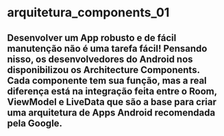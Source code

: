 # arquitetura_components_01
## Desenvolver um App robusto e de fácil manutenção não é uma tarefa fácil! Pensando nisso, os desenvolvedores do Android nos disponibilizou os Architecture Components. Cada componente tem sua função, mas a real diferença está na integração feita entre o Room, ViewModel e LiveData que são a base para criar uma arquitetura de Apps Android recomendada pela Google.
